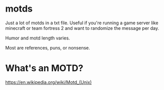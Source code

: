 # motds

Just a lot of motds in a txt file. Useful if you're running a game server like minecraft or team fortress 2 and want to randomize the message per day.

Humor and motd length varies.

Most are references, puns, or nonsense.

# What's an MOTD?

https://en.wikipedia.org/wiki/Motd_(Unix)
